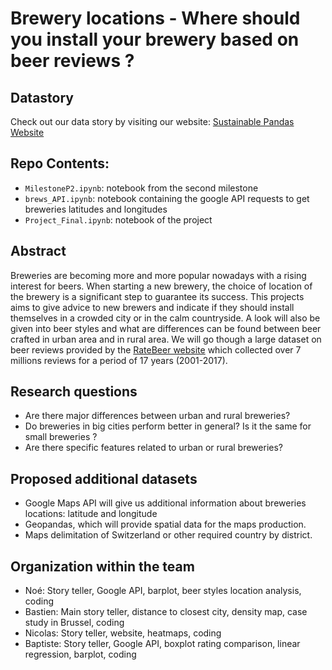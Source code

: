 # Brewery locations - Where should you install your brewery based on beer reviews ?

## Datastory 

Check out our data story by visiting our website:  [Sustainable Pandas Website](https://nicolasrochat.github.io)

## Repo Contents:

- `MilestoneP2.ipynb`: notebook from the second milestone
- `brews_API.ipynb`: notebook containing the google API requests to get breweries latitudes and longitudes
- `Project_Final.ipynb`: notebook of the project

## Abstract

Breweries are becoming more and more popular nowadays with a rising interest for beers. When starting a new brewery, the choice of location of the brewery is a significant step to guarantee its success. This projects aims to give advice to new brewers and indicate if they should install themselves in a crowded city or in the calm countryside. A look will also be given into beer styles and what are differences can be found between beer crafted in urban area and in rural area. We will go though a large dataset on beer reviews provided by the [RateBeer website](https://www.ratebeer.com/) which collected over 7 millions reviews for a period of 17 years (2001-2017). 


## Research questions

- Are there major differences between urban and rural breweries? 
- Do breweries in big cities perform better in general? Is it the same for small breweries ? 
- Are there specific features related to urban or rural breweries?

## Proposed additional datasets

- Google Maps API will give us additional information about breweries locations: latitude and longitude
- Geopandas, which will provide spatial data for the maps production.
- Maps delimitation of Switzerland or other required country by district.


## Organization within the team

- Noé: Story teller, Google API, barplot, beer styles location analysis, coding
- Bastien: Main story teller, distance to closest city, density map, case study in Brussel, coding
- Nicolas: Story teller, website, heatmaps, coding
- Baptiste: Story teller, Google API, boxplot rating comparison, linear regression, barplot, coding
